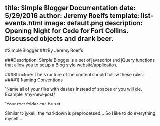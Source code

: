 title: Simple Blogger Documentation
date: 5/29/2016
author: Jeremy Roelfs
template: list-events.html
image: default.png
description: Opening Night for Code for Fort Collins. Discussed objects and drank beer.
---


#Simple Blogger
###By Jeremy Roelfs


###Description:
Simple Blogger is a set of javascript and jQuery functions that allow you to setup a Blog style website/application.

###Structure:
The structure of the content should follow these rules:
####1) Naming Conventions

`Name all of your files with dashes instead of spaces or you will die.
Example: /my-new-post/

`Your root folder can be set 



Similar to jykell, the markdown is preprocessed... So I like to do everything myself... 